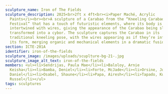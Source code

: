 ```yaml
---
sculpture_name: Iron of The Fields
sculpture_description: 2025<br>2ft x 4ft<br><i>Paper Maché, Acrylic
  Paints</i><br><br>A sculpture of a Carabao from the “Kneeling Carabao
  Festival” that has a touch of futuristic elements, where its body is
  intertwined with wires, giving the appearance of the Carabao being slowly
  transformed into a cybor. The sculpture captures the Carabao in its
  traditional kneeling pose, with the wires appearing as if they’re infecting
  its form, merging organic and mechanical elements in a dramatic fusion.
section: ICTE-201A
identifier: iron-of-the-fields
sculpture_image: /images/uploads/scuplture-bg-21-.jpg
sculpture_image_alt_text: iron-of-the-fields
members: <ul><li>Sendrijas, Paula Mae</li><li>Baloloy, Arnie
  Keisha</li><li>Bamba, Deniel</li><li>Forte, McJade</li><li>Orsine, John
  Daniel</li><li>Osabel, Shaune</li><li>Papa, Airesh</li><li>Tapado, Kurt
  Russel</li></ul>
tags: sculptures
---
```

